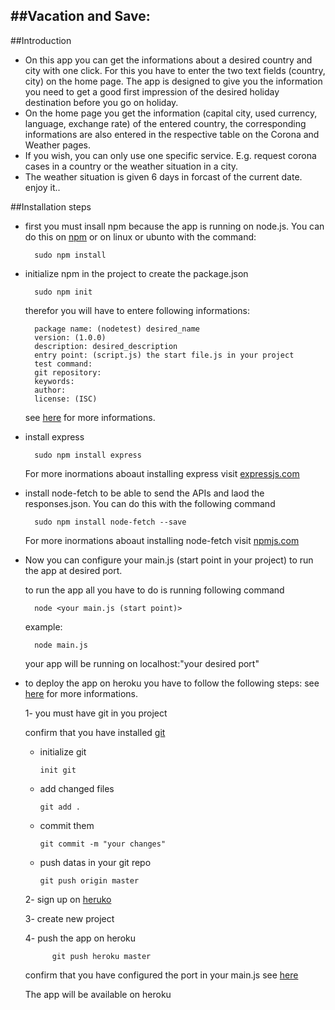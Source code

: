 ##Vacation and Save:
-------------------

##Introduction
* On this app you can get the informations about a desired country and city with one click. For this you have to enter the two text fields (country, city) on the home page. The app is designed to give you the information you need to get a good first impression of the desired holiday destination before you go on holiday.
* On the home page you get the information (capital city, used currency, language, exchange rate) of the entered country, the corresponding informations are also entered in the respective table on the Corona and Weather pages.
* If you wish, you can only use one specific service. E.g. request corona cases in a country or the weather situation in a city.
* The weather situation is given 6 days in forcast of the current date.              
    enjoy it..

##Installation steps

* first you must insall npm because the app is running on node.js. You can do this on [npm](https://nodejs.org/en/download/) or on linux or ubunto with the command:
        
        sudo npm install 
        
* initialize npm in the project to create the package.json

        sudo npm init
    therefor you will have to entere following informations:

        package name: (nodetest) desired_name
        version: (1.0.0)
        description: desired_description
        entry point: (script.js) the start file.js in your project
        test command:
        git repository:
        keywords:
        author:
        license: (ISC)

    see [here](https://docs.npmjs.com/files/package.json) for more informations.

* install express 

        sudo npm install express
    For more inormations aboaut installing express visit [expressjs.com](https://expressjs.com/de/starter/installing.html)

* install node-fetch to be able to send the APIs and laod the responses.json. You can do this with the following command

        sudo npm install node-fetch --save
    For more inormations aboaut installing node-fetch visit [npmjs.com](https://www.npmjs.com/package/node-fetch)

* Now you can configure your main.js (start point in your project) to run the app at desired port.
  
  to run the app all you have to do is running following command
    
        node <your main.js (start point)> 
    
   example:

        node main.js
  your app will be running on localhost:"your desired port"      
* to deploy the app on heroku you have to follow the following steps: see [here](https://devcenter.heroku.com/articles/deploying-nodejs) for more informations.
    
    1-  you must have git in you project
    
     confirm that you have installed [git](https://git-scm.com/book/en/v2/Getting-Started-Installing-Git)
     - initialize git
     
           init git
     - add changed files
     
           git add .
     - commit them
     
           git commit -m "your changes"
     - push datas in your git repo
     
           git push origin master
    
    2-   sign up on [heruko](https://signup.heroku.com/login)
    
    3-   create new project
    
    4-   push the app on heroku
        
            git push heroku master
            
     confirm that you have configured the port in your main.js see [here](https://help.heroku.com/P1AVPANS/why-is-my-node-js-app-crashing-with-an-r10-error)
     
     The app will be available on heroku